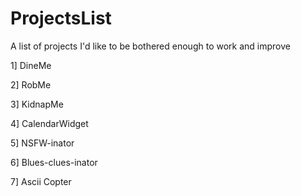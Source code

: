 ProjectsList
============

A list of projects I'd like to be bothered enough to work and improve

1] DineMe

2] RobMe

3] KidnapMe

4] CalendarWidget

5] NSFW-inator

6] Blues-clues-inator

7] Ascii Copter
